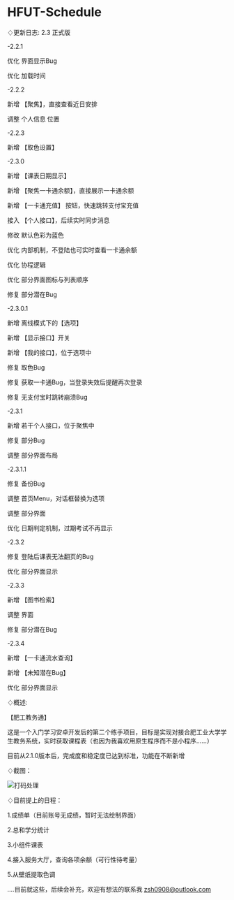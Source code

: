 # HFUT-Schedule

♢更新日志: 2.3 正式版

-2.2.1

优化  界面显示Bug

优化  加载时间

-2.2.2

新增  【聚焦】，直接查看近日安排

调整  个人信息  位置

-2.2.3

新增  【取色设置】

-2.3.0

新增  【课表日期显示】

新增  【聚焦一卡通余额】，直接展示一卡通余额

新增  【一卡通充值】 按钮，快速跳转支付宝充值

接入  【个人接口】，后续实时同步消息

修改    默认色彩为蓝色

优化    内部机制，不登陆也可实时查看一卡通余额

优化    协程逻辑

优化    部分界面图标与列表顺序

修复    部分潜在Bug

-2.3.0.1

新增    离线模式下的【选项】

新增   【显示接口】开关

新增   【我的接口】，位于选项中

修复    取色Bug

修复    获取一卡通Bug，当登录失效后提醒再次登录

修复    无支付宝时跳转崩溃Bug

-2.3.1

新增    若干个人接口，位于聚焦中

修复    部分Bug

调整    部分界面布局

-2.3.1.1

修复    备份Bug

调整    首页Menu，对话框替换为选项

调整    部分界面

优化    日期判定机制，过期考试不再显示

-2.3.2

修复     登陆后课表无法翻页的Bug

优化     部分界面显示

-2.3.3

新增   【图书检索】

调整     界面

修复     部分潜在Bug

-2.3.4

新增   【一卡通流水查询】

新增   【未知潜在Bug】

优化    部分界面显示

♢概述:

【肥工教务通】

这是一个入门学习安卓开发后的第二个练手项目，目标是实现对接合肥工业大学学生教务系统，实时获取课程表（也因为我喜欢用原生程序而不是小程序……）

目前从2.1.0版本后，完成度和稳定度已达到标准，功能在不断新增

♢截图：

![打码处理](https://github.com/Chiu-xaH/HFUT-Schedule/assets/116127902/6194f6bc-e4a8-4300-b983-6c99d0456aca)

♢目前提上的日程：

1.成绩单（目前账号无成绩，暂时无法绘制界面）

2.总和学分统计

3.小组件课表

4.接入服务大厅，查询各项余额（可行性待考量）

5.从壁纸提取色调


....目前就这些，后续会补充，欢迎有想法的联系我 zsh0908@outlook.com


